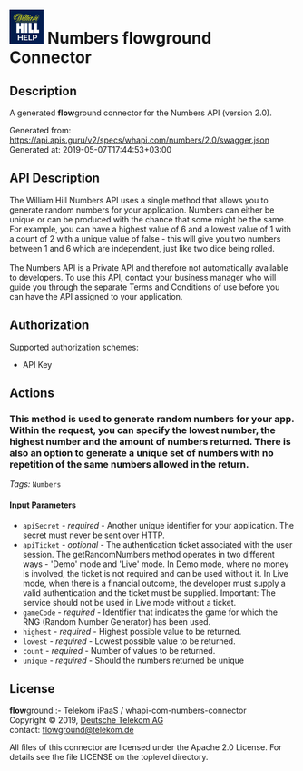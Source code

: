# ![LOGO](logo.png) Numbers **flow**ground Connector

## Description

A generated **flow**ground connector for the Numbers API (version 2.0).

Generated from: https://api.apis.guru/v2/specs/whapi.com/numbers/2.0/swagger.json<br/>
Generated at: 2019-05-07T17:44:53+03:00

## API Description

The William Hill Numbers API uses a single method that allows you to generate random numbers for your application. Numbers can either be unique or can be produced with the chance that some might be the same. For example, you can have a highest value of 6 and a lowest value of 1 with a count of 2 with a unique value of false - this will give you two numbers between 1 and 6 which are independent, just like two dice being rolled.<br /><br />The Numbers API is a Private API and therefore not automatically available to developers. To use this API, contact your business manager who will guide you through the separate Terms and Conditions of use before you can have the API assigned to your application.

## Authorization

Supported authorization schemes:
- API Key
## Actions

### This method is used to generate random numbers for your app. Within the request, you can specify the lowest number, the highest number and the amount of numbers returned. There is also an option to generate a unique set of numbers with no repetition of the same numbers allowed in the return.

*Tags:* `Numbers`

#### Input Parameters
* `apiSecret` - _required_ - Another unique identifier for your application. The secret must never be sent over HTTP.
* `apiTicket` - _optional_ - The authentication ticket associated with the user session. The getRandomNumbers method operates in two different ways - 'Demo' mode and 'Live' mode. In Demo mode, where no money is involved, the ticket is not required and can be used without it. In Live mode, when there is a financial outcome, the developer must supply a valid authentication and the ticket must be supplied. Important: The service should not be used in Live mode without a ticket.
* `gameCode` - _required_ - Identifier that indicates the game for which the RNG (Random Number Generator) has been used.
* `highest` - _required_ - Highest possible value to be returned.
* `lowest` - _required_ - Lowest possible value to be returned.
* `count` - _required_ - Number of values to be returned.
* `unique` - _required_ - Should the numbers returned be unique

## License

**flow**ground :- Telekom iPaaS / whapi-com-numbers-connector<br/>
Copyright © 2019, [Deutsche Telekom AG](https://www.telekom.de)<br/>
contact: flowground@telekom.de

All files of this connector are licensed under the Apache 2.0 License. For details
see the file LICENSE on the toplevel directory.
